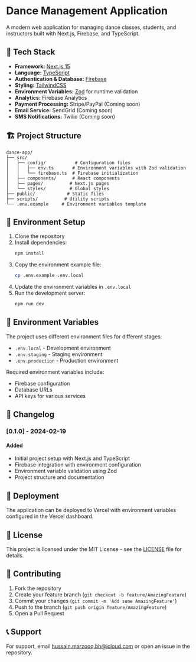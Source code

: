 # Dance Management Application

A modern web application for managing dance classes, students, and instructors built with Next.js, Firebase, and TypeScript.

## 🚀 Tech Stack

- **Framework:** [Next.js 15](https://nextjs.org/)
- **Language:** [TypeScript](https://www.typescriptlang.org/)
- **Authentication & Database:** [Firebase](https://firebase.google.com/)
- **Styling:** [TailwindCSS](https://tailwindcss.com/)
- **Environment Variables:** [Zod](https://zod.dev/) for runtime validation
- **Analytics:** Firebase Analytics
- **Payment Processing:** Stripe/PayPal (Coming soon)
- **Email Service:** SendGrid (Coming soon)
- **SMS Notifications:** Twilio (Coming soon)

## 🏗️ Project Structure

```
dance-app/
├── src/
│   ├── config/           # Configuration files
│   │   ├── env.ts       # Environment variables with Zod validation
│   │   └── firebase.ts  # Firebase initialization
│   ├── components/      # React components
│   ├── pages/          # Next.js pages
│   └── styles/         # Global styles
├── public/            # Static files
├── scripts/          # Utility scripts
└── .env.example     # Environment variables template
```

## 🔧 Environment Setup

1. Clone the repository
2. Install dependencies:
   ```bash
   npm install
   ```
3. Copy the environment example file:
   ```bash
   cp .env.example .env.local
   ```
4. Update the environment variables in `.env.local`
5. Run the development server:
   ```bash
   npm run dev
   ```

## 🔑 Environment Variables

The project uses different environment files for different stages:
- `.env.local` - Development environment
- `.env.staging` - Staging environment
- `.env.production` - Production environment

Required environment variables include:
- Firebase configuration
- Database URLs
- API keys for various services

## 📝 Changelog

### [0.1.0] - 2024-02-19
#### Added
- Initial project setup with Next.js and TypeScript
- Firebase integration with environment configuration
- Environment variable validation using Zod
- Project structure and documentation

## 🚀 Deployment

The application can be deployed to Vercel with environment variables configured in the Vercel dashboard.

## 📄 License

This project is licensed under the MIT License - see the [LICENSE](LICENSE) file for details.

## 🤝 Contributing

1. Fork the repository
2. Create your feature branch (`git checkout -b feature/AmazingFeature`)
3. Commit your changes (`git commit -m 'Add some AmazingFeature'`)
4. Push to the branch (`git push origin feature/AmazingFeature`)
5. Open a Pull Request

## 📞 Support

For support, email [hussain.marzooq.bh@icloud.com](mailto:hussain.marzooq.bh@icloud.com) or open an issue in the repository.
